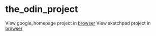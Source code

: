 # the_odin_project
View google_homepage project in [browser](http://htmlpreview.github.io/?https://github.com/finnishmiko/the_odin_project/blob/master/google-homepage/google-homepage.html)
View sketchpad project in [browser](http://htmlpreview.github.io/?https://github.com/finnishmiko/the_odin_project/blob/master/Sketchpad/sketchpad.html)